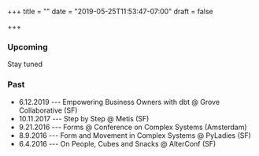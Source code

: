+++
title = ""
date = "2019-05-25T11:53:47-07:00"
draft = false

+++
### Upcoming

Stay tuned

### Past

* 6.12.2019 --- Empowering Business Owners with dbt @ Grove Collaborative (SF)<br/>
* 10.11.2017 --- Step by Step @ Metis (SF)<br/>
* 9.21.2016 --- Forms @ Conference on Complex Systems (Amsterdam)<br/>
* 8.9.2016 --- Form and Movement in Complex Systems @ PyLadies (SF)<br/>
* 6.4.2016 --- On People, Cubes and Snacks @ AlterConf (SF)

